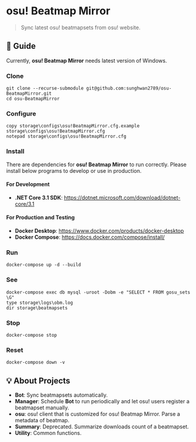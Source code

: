 # osu! Beatmap Mirror

> Sync latest osu! beatmapsets from osu! website.

## 📖 Guide

Currently, **osu! Beatmap Mirror** needs latest version of Windows.

### Clone

```
git clone --recurse-submodule git@github.com:sunghwan2789/osu-BeatmapMirror.git
cd osu-BeatmapMirror
```

### Configure

```
copy storage\configs\osu!BeatmapMirror.cfg.example storage\configs\osu!BeatmapMirror.cfg
notepad storage\configs\osu!BeatmapMirror.cfg
```

### Install

There are dependencies for **osu! Beatmap Mirror** to run correctly. Please install below programs to develop or use in production.

#### For Development

- **.NET Core 3.1 SDK**: https://dotnet.microsoft.com/download/dotnet-core/3.1

#### For Production and Testing

- **Docker Desktop**: https://www.docker.com/products/docker-desktop
- **Docker Compose**: https://docs.docker.com/compose/install/

### Run

```
docker-compose up -d --build
```

### See

```
docker-compose exec db mysql -uroot -Dobm -e "SELECT * FROM gosu_sets \G"
type storage\logs\obm.log
dir storage\beatmapsets
```

### Stop

```
docker-compose stop
```

### Reset

```
docker-compose down -v
```

## 💡 About Projects

- **Bot**: Sync beatmapsets automatically.
- **Manager**: Schedule **Bot** to run periodically and let osu! users register a beatmapset manually.
- **osu**: osu! client that is customized for osu! Beatmap Mirror. Parse a metadata of beatmap.
- **Summary**: Deprecated. Summarize downloads count of a beatmapset.
- **Utility**: Common functions.
